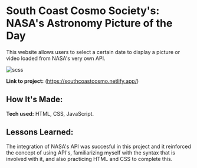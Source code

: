 
# South Coast Cosmo Society's: NASA's Astronomy Picture of the Day
This website allows users to select a certain date to display a picture or video loaded from NASA's very own API.

![scss](https://user-images.githubusercontent.com/97640502/190934016-e0d37784-a64e-42d2-85f2-25c140a3665f.jpg)


**Link to project:** (https://southcoastcosmo.netlify.app/)

## How It's Made:

**Tech used:** HTML, CSS, JavaScript.


## Lessons Learned:

The integration of NASA's API was succesful in this project and it reinforced the concept of using API's, familiarizing myself with the syntax that is involved with it, and also practicing HTML and CSS to complete this. 








